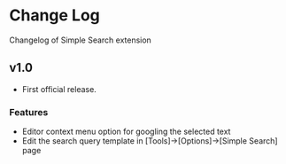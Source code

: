 # Change Log

Changelog of Simple Search extension 

## v1.0

* First official release.

### Features

* Editor context menu option for googling the selected text
* Edit the search query template in [Tools]->[Options]->[Simple Search] page
